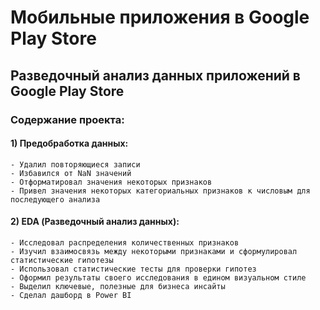 # Мобильные приложения в Google Play Store

## Разведочный анализ данных приложений в Google Play Store

### Содержание проекта:
#### 1) Предобработка данных:
    - Удалил повторяющиеся записи
    - Избавился от NaN значений
    - Отформатировал значения некоторых признаков
    - Привел значения некоторых категориальных признаков к числовым для последующего анализа
#### 2) EDA (Разведочный анализ данных):
    - Исследовал распределения количественных признаков
    - Изучил взаимосвязь между некоторыми признаками и сформулировал статистические гипотезы
    - Использовал статистические тесты для проверки гипотез
    - Оформил результаты своего исследования в едином визуальном стиле
    - Выделил ключевые, полезные для бизнеса инсайты
    - Сделал дашборд в Power BI
